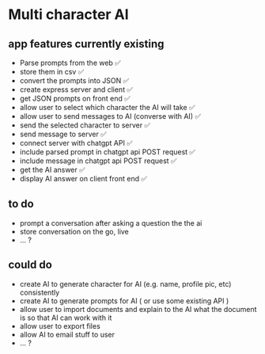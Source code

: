 # Multi character AI

## app features currently existing
- Parse prompts from the web ✅
- store them in csv ✅
- convert the prompts into JSON ✅
- create express server and client ✅
- get JSON prompts on front end ✅
- allow user to select which character the AI will take ✅
- allow user to send messages to AI (converse with AI) ✅
- send the selected character to server ✅
- send message to server ✅
- connect server with chatgpt API ✅
- include parsed prompt in chatgpt api POST request ✅
- include message in chatgpt api POST request ✅
- get the AI answer ✅
- display AI answer on client front end ✅

## to do
- prompt a conversation after asking a question the the ai
- store conversation on the go, live
- ... ?

## could do
- create AI to generate character for AI (e.g. name, profile pic, etc) consistently
- create AI to generate prompts for AI ( or use some existing API )
- allow user to import documents and explain to the AI what the document is so that AI can work with it
- allow user to export files
- allow AI to email stuff to user
- ... ?
